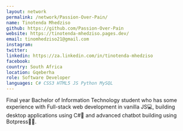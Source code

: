 ```yaml
---
layout: network
permalink: /network/Passion-Over-Pain/
name: Tinotenda Mhedziso
github: https://github.com/Passion-Over-Pain
website: https://tinotenda-mhedziso.pages.dev/
email: tinomhedziso21@gmail.com
instagram:
twitter:
linkedin: https://za.linkedin.com/in/tinotenda-mhedziso
facebook:
country: South Africa
location: Gqeberha
role: Software Developer
languages: C# CSS3 HTML5 JS Python MySQL
---
```


Final year Bachelor of Information Technology student who has some
experience with Full-stack web development in vanilla JS💻, building 
desktop applications using C#🔎 and advanced chatbot building using Botpress👷🏿‍.